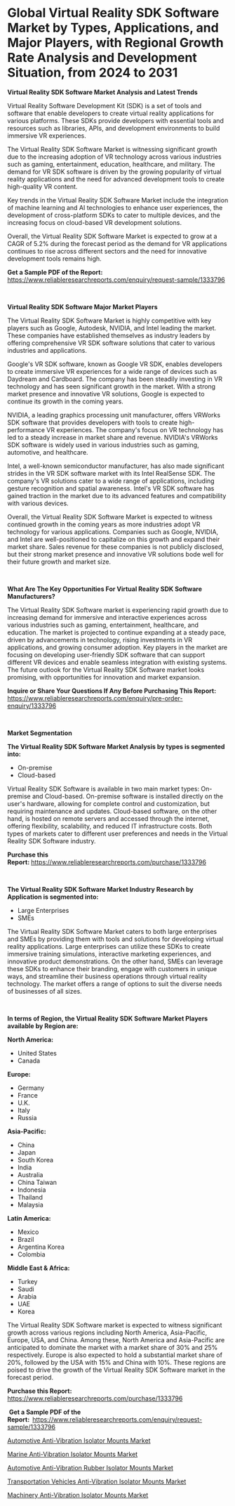<p><h1>Global Virtual Reality SDK Software Market by Types, Applications, and Major Players, with Regional Growth Rate Analysis and Development Situation, from 2024 to 2031</h1></p><p><strong>Virtual Reality SDK Software Market Analysis and Latest Trends</strong></p>
<p><p>Virtual Reality Software Development Kit (SDK) is a set of tools and software that enable developers to create virtual reality applications for various platforms. These SDKs provide developers with essential tools and resources such as libraries, APIs, and development environments to build immersive VR experiences.</p><p>The Virtual Reality SDK Software Market is witnessing significant growth due to the increasing adoption of VR technology across various industries such as gaming, entertainment, education, healthcare, and military. The demand for VR SDK software is driven by the growing popularity of virtual reality applications and the need for advanced development tools to create high-quality VR content.</p><p>Key trends in the Virtual Reality SDK Software Market include the integration of machine learning and AI technologies to enhance user experiences, the development of cross-platform SDKs to cater to multiple devices, and the increasing focus on cloud-based VR development solutions.</p><p>Overall, the Virtual Reality SDK Software Market is expected to grow at a CAGR of 5.2% during the forecast period as the demand for VR applications continues to rise across different sectors and the need for innovative development tools remains high.</p></p>
<p><strong>Get a Sample PDF of the Report:&nbsp;</strong> <a href="https://www.reliableresearchreports.com/enquiry/request-sample/1333796">https://www.reliableresearchreports.com/enquiry/request-sample/1333796</a></p>
<p>&nbsp;</p>
<p><strong>Virtual Reality SDK Software Major Market Players</strong></p>
<p><p>The Virtual Reality SDK Software Market is highly competitive with key players such as Google, Autodesk, NVIDIA, and Intel leading the market. These companies have established themselves as industry leaders by offering comprehensive VR SDK software solutions that cater to various industries and applications.</p><p>Google's VR SDK software, known as Google VR SDK, enables developers to create immersive VR experiences for a wide range of devices such as Daydream and Cardboard. The company has been steadily investing in VR technology and has seen significant growth in the market. With a strong market presence and innovative VR solutions, Google is expected to continue its growth in the coming years.</p><p>NVIDIA, a leading graphics processing unit manufacturer, offers VRWorks SDK software that provides developers with tools to create high-performance VR experiences. The company's focus on VR technology has led to a steady increase in market share and revenue. NVIDIA's VRWorks SDK software is widely used in various industries such as gaming, automotive, and healthcare.</p><p>Intel, a well-known semiconductor manufacturer, has also made significant strides in the VR SDK software market with its Intel RealSense SDK. The company's VR solutions cater to a wide range of applications, including gesture recognition and spatial awareness. Intel's VR SDK software has gained traction in the market due to its advanced features and compatibility with various devices.</p><p>Overall, the Virtual Reality SDK Software Market is expected to witness continued growth in the coming years as more industries adopt VR technology for various applications. Companies such as Google, NVIDIA, and Intel are well-positioned to capitalize on this growth and expand their market share. Sales revenue for these companies is not publicly disclosed, but their strong market presence and innovative VR solutions bode well for their future growth and market size.</p></p>
<p>&nbsp;</p>
<p><strong>What Are The Key Opportunities For Virtual Reality SDK Software Manufacturers?</strong></p>
<p><p>The Virtual Reality SDK Software market is experiencing rapid growth due to increasing demand for immersive and interactive experiences across various industries such as gaming, entertainment, healthcare, and education. The market is projected to continue expanding at a steady pace, driven by advancements in technology, rising investments in VR applications, and growing consumer adoption. Key players in the market are focusing on developing user-friendly SDK software that can support different VR devices and enable seamless integration with existing systems. The future outlook for the Virtual Reality SDK Software market looks promising, with opportunities for innovation and market expansion.</p></p>
<p><strong>Inquire or Share Your Questions If Any Before Purchasing This Report:</strong> <a href="https://www.reliableresearchreports.com/enquiry/pre-order-enquiry/1333796">https://www.reliableresearchreports.com/enquiry/pre-order-enquiry/1333796</a></p>
<p>&nbsp;</p>
<p><strong>Market Segmentation</strong></p>
<p><strong>The Virtual Reality SDK Software Market Analysis by types is segmented into:</strong></p>
<p><ul><li>On-premise</li><li>Cloud-based</li></ul></p>
<p><p>Virtual Reality SDK Software is available in two main market types: On-premise and Cloud-based. On-premise software is installed directly on the user's hardware, allowing for complete control and customization, but requiring maintenance and updates. Cloud-based software, on the other hand, is hosted on remote servers and accessed through the internet, offering flexibility, scalability, and reduced IT infrastructure costs. Both types of markets cater to different user preferences and needs in the Virtual Reality SDK Software industry.</p></p>
<p><strong>Purchase this Report:&nbsp;</strong><a href="https://www.reliableresearchreports.com/purchase/1333796">https://www.reliableresearchreports.com/purchase/1333796</a></p>
<p>&nbsp;</p>
<p><strong>The Virtual Reality SDK Software Market Industry Research by Application is segmented into:</strong></p>
<p><ul><li>Large Enterprises</li><li>SMEs</li></ul></p>
<p><p>The Virtual Reality SDK Software Market caters to both large enterprises and SMEs by providing them with tools and solutions for developing virtual reality applications. Large enterprises can utilize these SDKs to create immersive training simulations, interactive marketing experiences, and innovative product demonstrations. On the other hand, SMEs can leverage these SDKs to enhance their branding, engage with customers in unique ways, and streamline their business operations through virtual reality technology. The market offers a range of options to suit the diverse needs of businesses of all sizes.</p></p>
<p>&nbsp;</p>
<p><strong>In terms of Region, the Virtual Reality SDK Software Market Players available by Region are:</strong></p>
<p>
    <p> <strong> North America: </strong>
        <ul>
            <li>United States</li>
            <li>Canada</li>
        </ul>
        </p> 
    <p> <strong> Europe: </strong>
        <ul>
            <li>Germany</li>
            <li>France</li>
            <li>U.K.</li>
            <li>Italy</li>
            <li>Russia</li>
        </ul>
        </p> 
    <p> <strong> Asia-Pacific: </strong>
        <ul>
            <li>China</li>
            <li>Japan</li>
            <li>South Korea</li>
            <li>India</li>
            <li>Australia</li>
            <li>China Taiwan</li>
            <li>Indonesia</li>
            <li>Thailand</li>
            <li>Malaysia</li>
        </ul>
        </p> 
    <p> <strong> Latin America: </strong>
        <ul>
            <li>Mexico</li>
            <li>Brazil</li>
            <li>Argentina Korea</li>
            <li>Colombia</li>
        </ul>
        </p> 
    <p> <strong> Middle East & Africa: </strong>
        <ul>
            <li>Turkey</li>
            <li>Saudi</li>
            <li>Arabia</li>
            <li>UAE</li>
            <li>Korea</li>
        </ul>
    </p>
    </p>
<p><p>The Virtual Reality SDK Software market is expected to witness significant growth across various regions including North America, Asia-Pacific, Europe, USA, and China. Among these, North America and Asia-Pacific are anticipated to dominate the market with a market share of 30% and 25% respectively. Europe is also expected to hold a substantial market share of 20%, followed by the USA with 15% and China with 10%. These regions are poised to drive the growth of the Virtual Reality SDK Software market in the forecast period.</p></p>
<p><strong>Purchase this Report: </strong><a href="https://www.reliableresearchreports.com/purchase/1333796">https://www.reliableresearchreports.com/purchase/1333796</a></p>
<p>&nbsp;<strong>Get a Sample PDF of the Report:&nbsp;&nbsp;</strong><a href="https://www.reliableresearchreports.com/enquiry/request-sample/1333796">https://www.reliableresearchreports.com/enquiry/request-sample/1333796</a></p>
<p><strong></strong></p>
<p><p><a href="https://github.com/Glendatilghmankmgz0rbhwpy/Market-Research-Report-List-1/blob/main/automotive-anti-vibration-isolator-mounts-market.md">Automotive Anti-Vibration Isolator Mounts Market</a></p><p><a href="https://github.com/mahnoor2003/Market-Research-Report-List-3/blob/main/marine-anti-vibration-isolator-mounts-market.md">Marine Anti-Vibration Isolator Mounts Market</a></p><p><a href="https://github.com/juancolorado15/Market-Research-Report-List-1/blob/main/automotive-anti-vibration-rubber-isolator-mounts-market.md">Automotive Anti-Vibration Rubber Isolator Mounts Market</a></p><p><a href="https://github.com/BryceTownsendr/Market-Research-Report-List-3/blob/main/transportation-vehicles-anti-vibration-isolator-mounts-market.md">Transportation Vehicles Anti-Vibration Isolator Mounts Market</a></p><p><a href="https://github.com/mohamedbakry57/Market-Research-Report-List-2/blob/main/machinery-anti-vibration-isolator-mounts-market.md">Machinery Anti-Vibration Isolator Mounts Market</a></p></p>